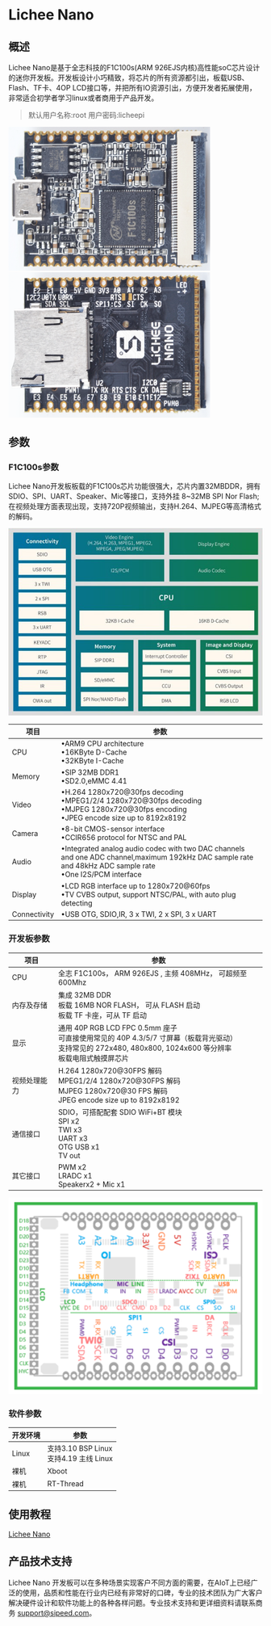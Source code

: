 # Lichee Nano
## 概述

Lichee Nano是基于全志科技的F1C100s(ARM 926EJS内核)高性能soC芯片设计的迷你开发板。开发板设计小巧精致，将芯片的所有资源都引出，板载USB、Flash、TF卡、4OP LCD接口等，并把所有IO资源引出，方便开发者拓展使用，非常适合初学者学习linux或者商用于产品开发。

> 默认用户名称:root 用户密码:licheepi

<img src="./../assets/Nano/Nano_2.png" width=400>
<img src="./../assets/Nano/Nano_3.png" width=400>

## 参数

### F1C100s参数
Lichee Nano开发板板载的F1C100s芯片功能很强大，芯片内置32MBDDR，拥有SDIO、SPI、UART、Speaker、Mic等接口，支持外挂 8~32MB SPI Nor Flash;在视频处理方面表现出现，支持720P视频输出，支持H.264、MJPEG等高清格式的解码。

![](./../assets/Nano/F1C100s.png)

| 项目 | 参数 |
| --- | ---- |
| CPU | •ARM9 CPU architecture<br>•16KByte D-Cache<br>•32KByte I-Cache |
| Memory | •SIP 32MB DDR1<br>•SD2.0,eMMC 4.41 |
| Video | •H.264 1280x720@30fps decoding<br>•MPEG1/2/4 1280x720@30fps decoding<br>•MJPEG 1280x720@30fps encoding<br>•JPEG encode size up to 8192x8192|
| Camera | •8-bit CMOS-sensor interface<br>•CCIR656 protocol for NTSC and PAL |
| Audio | •Integrated analog audio codec with two DAC channels and one ADC channel,maximum 192kHz DAC sample rate and 48kHz ADC sample rate<br>•One I2S/PCM interface |
| Display | •LCD RGB interface up to 1280x720@60fps<br>•TV CVBS output, support NTSC/PAL, with auto plug detecting |
| Connectivity | •USB OTG, SDIO,IR, 3 x TWI, 2 x SPI, 3 x UART |

### 开发板参数

| 项目 | 参数 |
| --- | --- |
| CPU | 全志 F1C100s， ARM 926EJS , 主频 408MHz， 可超频至 600Mhz |
| 内存及存储 |集成 32MB DDR<br>板载 16MB NOR FLASH， 可从 FLASH 启动<br>板载 TF 卡座，可从 TF 启动 |
| 显示 | 通用 40P RGB LCD FPC 0.5mm 座子<br>可直接使用常见的 40P 4.3/5/7 寸屏幕（板载背光驱动）<br>支持常见的 272x480, 480x800, 1024x600 等分辨率<br>板载电阻式触摸屏芯片 |
| 视频处理能力 | H.264 1280x720@30FPS 解码<br>MPEG1/2/4 1280x720@30FPS 解码<br>MJPEG 1280x720@30 FPS 解码<br>JPEG encode size up to 8192x8192 |
| 通信接口 | SDIO，可搭配配套 SDIO WiFi+BT 模块<br>SPI x2<br>TWI x3<br>UART x3<br>OTG USB x1<br>TV out |
| 其它接口 | PWM x2<br>LRADC x1<br>Speakerx2 + Mic x1 |

![](./../assets/Nano/Nano_pin.png)

### 软件参数

| 开发环境 | 参数 |
| --- | --- |
| Linux | 支持3.10 BSP Linux<br>支持4.19 主线 Linux |
| 裸机 | Xboot |
| 裸机 | RT-Thread |

## 使用教程

[Lichee Nano](./../../../../soft/Lichee/zh/Nano-Doc-Backup/index.md)

## 产品技术支持

Lichee Nano 开发板可以在多种场景实现客户不同方面的需要，在AIoT上已经广泛的使用，品质和性能在行业内已经有非常好的口碑，专业的技术团队为广大客户解决硬件设计和软件功能上的各种各样问题。专业技术支持和更详细资料请联系商务 <support@sipeed.com>。
